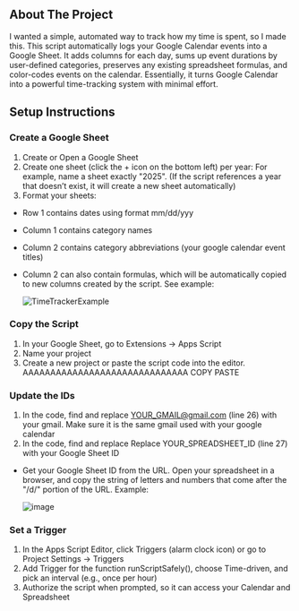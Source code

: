 ## About The Project

I wanted a simple, automated way to track how my time is spent, so I made this. This script automatically logs your Google Calendar events into a Google Sheet. It adds columns for each day, sums up event durations by user-defined categories, preserves any existing spreadsheet formulas, and color-codes events on the calendar. Essentially, it turns Google Calendar into a powerful time-tracking system with minimal effort.



## Setup Instructions

### Create a Google Sheet

1. Create or Open a Google Sheet
2. Create one sheet (click the + icon on the bottom left) per year: For example, name a sheet exactly "2025". (If the script references a year that doesn’t exist, it will create a new sheet automatically)
3. Format your sheets:
  * Row 1 contains dates using format mm/dd/yyy
  * Column 1 contains category names
  * Column 2 contains category abbreviations (your google calendar event titles)
  * Column 2 can also contain formulas, which will be automatically copied to new columns created by the script. See example:


    ![TimeTrackerExample](https://github.com/user-attachments/assets/4310b892-7276-49da-9b68-f5880c894150)


### Copy the Script

1. In your Google Sheet, go to Extensions → Apps Script
2. Name your project
3. Create a new project or paste the script code into the editor. AAAAAAAAAAAAAAAAAAAAAAAAAAAAAA COPY PASTE

### Update the IDs

1.  In the code, find and replace YOUR_GMAIL@gmail.com (line 26) with your gmail. Make sure it is the same gmail used with your google calendar
2.  In the code, find and replace Replace YOUR_SPREADSHEET_ID (line 27) with your Google Sheet ID
  * Get your Google Sheet ID from the URL. Open your spreadsheet in a browser, and copy the string of letters and numbers that come after the "/d/" portion of the URL. Example:


    ![image](https://github.com/user-attachments/assets/def719d9-3dba-4cdb-bda4-f4de3a67af55)


### Set a Trigger

1. In the Apps Script Editor, click Triggers (alarm clock icon) or go to Project Settings → Triggers
2. Add Trigger for the function runScriptSafely(), choose Time-driven, and pick an interval (e.g., once per hour)
3. Authorize the script when prompted, so it can access your Calendar and Spreadsheet

